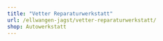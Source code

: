 ```yaml
---
title: "Vetter Reparaturwerkstatt"
url: /ellwangen-jagst/vetter-reparaturwerkstatt/
shop: Autowerkstatt
---
```

